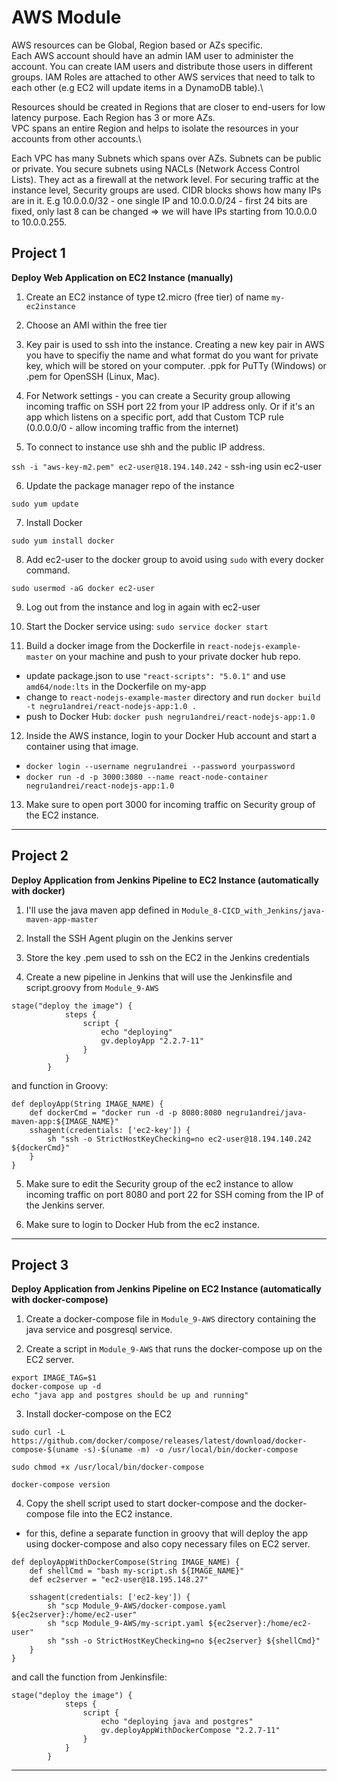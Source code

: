 # AWS Module

AWS resources can be Global, Region based or AZs specific.\
Each AWS account should have an admin IAM user to administer the account. You can create IAM users and distribute those users in different groups. IAM Roles are attached to other AWS services that need to talk to each other (e.g EC2 will update items in a DynamoDB table).\

Resources should be created in Regions that are closer to end-users for low latency purpose. Each Region has 3 or more AZs.\
VPC spans an entire Region and helps to isolate the resources in your accounts from other accounts.\

Each VPC has many Subnets which spans over AZs. Subnets can be public or private. You secure subnets using NACLs (Network Access Control Lists). They act as a firewall at the network level. For securing traffic at the instance level, Security groups are used. CIDR blocks shows how many IPs are in it. E.g 10.0.0.0/32 - one single IP and 10.0.0.0/24 - first 24 bits are fixed, only last 8 can be changed => we will have IPs starting from 10.0.0.0 to 10.0.0.255. 

## Project 1

**Deploy Web Application on EC2 Instance (manually)**

1. Create an EC2 instance of type t2.micro (free tier) of name `my-ec2instance`

2. Choose an AMI within the free tier

3. Key pair is used to ssh into the instance. Creating a new key pair in AWS you have to specifiy the name and what format do you want for private key, which will be stored on your computer. .ppk for PuTTy (Windows) or .pem for OpenSSH (Linux, Mac). 

4. For Network settings - you can create a Security group allowing incoming traffic on SSH port 22 from your IP address only. Or if it's an app which listens on a specific port, add that Custom TCP rule (0.0.0.0/0 - allow incoming traffic from the internet)

5. To connect to instance use shh and the public IP address. 

`ssh -i "aws-key-m2.pem" ec2-user@18.194.140.242` - ssh-ing usin ec2-user

6. Update the package manager repo of the instance

`sudo yum update`

7. Install Docker

`sudo yum install docker`

8. Add ec2-user to the docker group to avoid using `sudo` with every docker command. 

`sudo usermod -aG docker ec2-user`

9. Log out from the instance and log in again with ec2-user

10. Start the Docker service using: `sudo service docker start`

11. Build a docker image from the Dockerfile in `react-nodejs-example-master` on your machine and push to your private docker hub repo. 

- update package.json to use `"react-scripts": "5.0.1"` and use `amd64/node:lts` in the Dockerfile on my-app 
- change to `react-nodejs-example-master` directory and run `docker build -t negru1andrei/react-nodejs-app:1.0 .`
- push to Docker Hub: `docker push negru1andrei/react-nodejs-app:1.0`

12. Inside the AWS instance, login to your Docker Hub account and start a container using that image. 

- `docker login --username negru1andrei --password yourpassword` 
- `docker run -d -p 3000:3080 --name react-node-container negru1andrei/react-nodejs-app:1.0` 

13. Make sure to open port 3000 for incoming traffic on Security group of the EC2 instance.

---

## Project 2 

**Deploy Application from Jenkins Pipeline to EC2 Instance (automatically with docker)**

1. I'll use the java maven app defined in `Module_8-CICD_with_Jenkins/java-maven-app-master`

2. Install the SSH Agent plugin on the Jenkins server

3. Store the key .pem used to ssh on the EC2 in the Jenkins credentials

4. Create a new pipeline in Jenkins that will use the Jenkinsfile and script.groovy from `Module_9-AWS`

```
stage("deploy the image") {
            steps {
                script {
                    echo "deploying"
                    gv.deployApp "2.2.7-11"
                }
            }
        }
```

and function in Groovy:

```
def deployApp(String IMAGE_NAME) {
    def dockerCmd = "docker run -d -p 8080:8080 negru1andrei/java-maven-app:${IMAGE_NAME}"
    sshagent(credentials: ['ec2-key']) {
        sh "ssh -o StrictHostKeyChecking=no ec2-user@18.194.140.242 ${dockerCmd}"
    }
}
```

5. Make sure to edit the Security group of the ec2 instance to allow incoming traffic on port 8080 and port 22 for SSH coming from the IP of the Jenkins server.

6. Make sure to login to Docker Hub from the ec2 instance. 

---

## Project 3

**Deploy Application from Jenkins Pipeline on EC2 Instance (automatically with docker-compose)**

1. Create a docker-compose file in `Module_9-AWS` directory containing the java service and posgresql service. 

2. Create a script in `Module_9-AWS` that runs the docker-compose up on the EC2 server.

```
export IMAGE_TAG=$1
docker-compose up -d 
echo "java app and postgres should be up and running"
```

3. Install docker-compose on the EC2 

```
sudo curl -L https://github.com/docker/compose/releases/latest/download/docker-compose-$(uname -s)-$(uname -m) -o /usr/local/bin/docker-compose

sudo chmod +x /usr/local/bin/docker-compose

docker-compose version
```

4. Copy the shell script used to start docker-compose and the docker-compose file into the EC2 instance.

- for this, define a separate function in groovy that will deploy the app using docker-compose and also copy necessary files on EC2 server.

```
def deployAppWithDockerCompose(String IMAGE_NAME) {
    def shellCmd = "bash my-script.sh ${IMAGE_NAME}"
    def ec2server = "ec2-user@18.195.148.27"

    sshagent(credentials: ['ec2-key']) {
        sh "scp Module_9-AWS/docker-compose.yaml ${ec2server}:/home/ec2-user"
        sh "scp Module_9-AWS/my-script.yaml ${ec2server}:/home/ec2-user"
        sh "ssh -o StrictHostKeyChecking=no ${ec2server} ${shellCmd}"
    }
}
```

and call the function from Jenkinsfile:

```
stage("deploy the image") {
            steps {
                script {
                    echo "deploying java and postgres"
                    gv.deployAppWithDockerCompose "2.2.7-11"
                }
            }
        }
```

---
